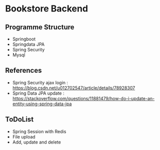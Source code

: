 # Bookstore Backend
## Programme Structure
- Springboot
- Springdata JPA
- Spring Security
- Mysql


## References
- Spring Security ajax login : https://blog.csdn.net/u012702547/article/details/78928307
- Spring Data JPA update : https://stackoverflow.com/questions/11881479/how-do-i-update-an-entity-using-spring-data-jpa

## ToDoList
- Spring Session with Redis
- File upload
- Add, update and delete
